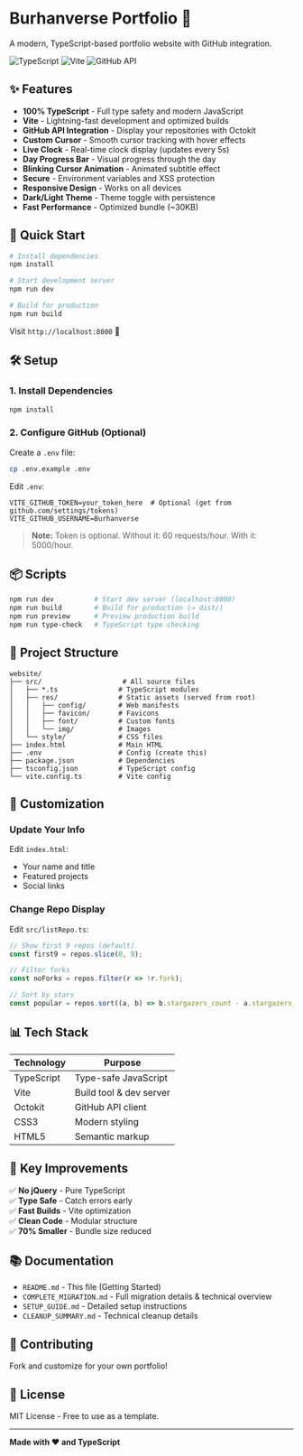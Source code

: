 # Burhanverse Portfolio 🚀

A modern, TypeScript-based portfolio website with GitHub integration.

![TypeScript](https://img.shields.io/badge/TypeScript-100%25-blue?logo=typescript)
![Vite](https://img.shields.io/badge/Build-Vite-646CFF?logo=vite)
![GitHub API](https://img.shields.io/badge/API-GitHub-181717?logo=github)

## ✨ Features

- **100% TypeScript** - Full type safety and modern JavaScript
- **Vite** - Lightning-fast development and optimized builds
- **GitHub API Integration** - Display your repositories with Octokit
- **Custom Cursor** - Smooth cursor tracking with hover effects
- **Live Clock** - Real-time clock display (updates every 5s)
- **Day Progress Bar** - Visual progress through the day
- **Blinking Cursor Animation** - Animated subtitle effect
- **Secure** - Environment variables and XSS protection
- **Responsive Design** - Works on all devices
- **Dark/Light Theme** - Theme toggle with persistence
- **Fast Performance** - Optimized bundle (~30KB)

## 🚀 Quick Start

```bash
# Install dependencies
npm install

# Start development server
npm run dev

# Build for production
npm run build
```

Visit `http://localhost:8000` 🎉

## 🛠️ Setup

### 1. Install Dependencies
```bash
npm install
```

### 2. Configure GitHub (Optional)
Create a `.env` file:
```bash
cp .env.example .env
```

Edit `.env`:
```env
VITE_GITHUB_TOKEN=your_token_here  # Optional (get from github.com/settings/tokens)
VITE_GITHUB_USERNAME=Burhanverse
```

> **Note:** Token is optional. Without it: 60 requests/hour. With it: 5000/hour.

## 📦 Scripts

```bash
npm run dev          # Start dev server (localhost:8000)
npm run build        # Build for production (→ dist/)
npm run preview      # Preview production build
npm run type-check   # TypeScript type checking
```

## 📁 Project Structure

```
website/
├── src/                    # All source files
│   ├── *.ts               # TypeScript modules
│   ├── res/               # Static assets (served from root)
│   │   ├── config/        # Web manifests
│   │   ├── favicon/       # Favicons
│   │   ├── font/          # Custom fonts
│   │   └── img/           # Images
│   └── style/             # CSS files
├── index.html             # Main HTML
├── .env                   # Config (create this)
├── package.json           # Dependencies
├── tsconfig.json          # TypeScript config
└── vite.config.ts         # Vite config
```

## 🎨 Customization

### Update Your Info
Edit `index.html`:
- Your name and title
- Featured projects
- Social links

### Change Repo Display
Edit `src/listRepo.ts`:
```typescript
// Show first 9 repos (default)
const first9 = repos.slice(0, 9);

// Filter forks
const noForks = repos.filter(r => !r.fork);

// Sort by stars
const popular = repos.sort((a, b) => b.stargazers_count - a.stargazers_count);
```

## 📊 Tech Stack

| Technology | Purpose |
|------------|---------|
| TypeScript | Type-safe JavaScript |
| Vite | Build tool & dev server |
| Octokit | GitHub API client |
| CSS3 | Modern styling |
| HTML5 | Semantic markup |

## 🎯 Key Improvements

✅ **No jQuery** - Pure TypeScript  
✅ **Type Safe** - Catch errors early  
✅ **Fast Builds** - Vite optimization  
✅ **Clean Code** - Modular structure  
✅ **70% Smaller** - Bundle size reduced  

## 📚 Documentation

- `README.md` - This file (Getting Started)
- `COMPLETE_MIGRATION.md` - Full migration details & technical overview
- `SETUP_GUIDE.md` - Detailed setup instructions
- `CLEANUP_SUMMARY.md` - Technical cleanup details

## 🤝 Contributing

Fork and customize for your own portfolio!

## 📄 License

MIT License - Free to use as a template.

---

**Made with ❤️ and TypeScript**
